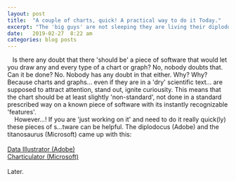 ```yaml
---
layout: post
title:  "A couple of charts, quick! A practical way to do it Today."
excerpt: "The 'big guys' are not sleeping they are living their diplodocus-sized life, consuming tonns of vegetation and s...ting it out in the form of s...tware. The latest, brought to you by Microsoft and Adobe."
date:   2019-02-27  8:22 am
categories: blog posts
---
```

&nbsp;&nbsp;&nbsp;Is there any doubt that there 'should be' a piece of software that would let you draw any and every type of a chart or graph? No, nobody doubts that. Can it be done? No. Nobody has any doubt in that either. Why? Why? Because charts and graphs... even if they are in a 'dry' scientific text... are supposed to attract attention, stand out, ignite curiousity. This means that the chart should be at least slightly 'non-standard', not done in a standard prescribed way on a known piece of software with its instantly recognizable 'features'.<br>
&nbsp;&nbsp;&nbsp;&nbsp;However...! If you are 'just working on it' and need to do it really quick(ly) these pieces of s...tware can be helpful. The diplodocus (Adobe) and the titanosaurus (Microsoft) came up with this:<br><br>
[Data Illustrator (Adobe)](http://data-illustrator.com/index.php)<br>
[Charticulator (Microsoft)](https://charticulator.com/)<br><br>
Later.
